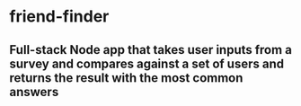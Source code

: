 # friend-finder

## Full-stack Node app that takes user inputs from a survey and compares against a set of users and returns the result with the most common answers
